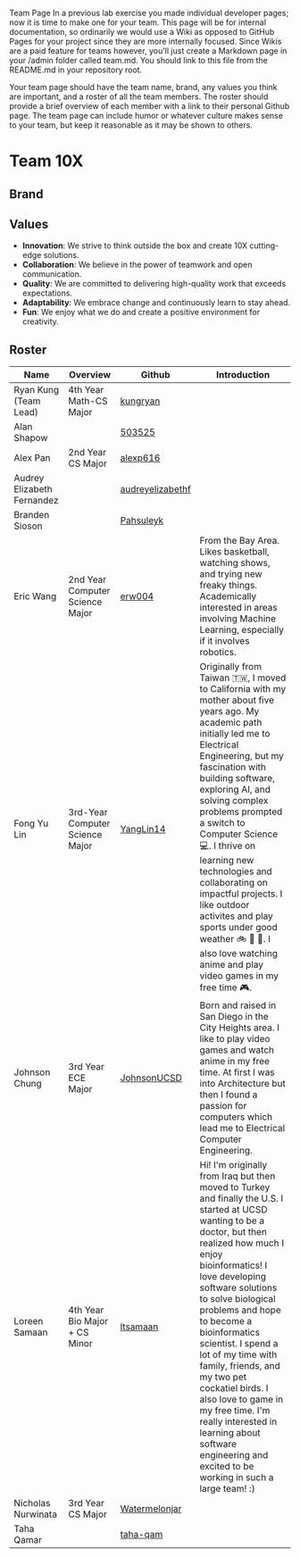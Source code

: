 Team Page
In a previous lab exercise you made individual developer pages; now it is time to make one for your team.  This page will be for internal documentation, so ordinarily we would use a Wiki as opposed to GitHub Pages for your project since they are more internally focused.  Since Wikis are a paid feature for teams however, you'll just create a Markdown page in your /admin folder called team.md. You should link to this file from the README.md in your repository root.

Your team page should have the team name, brand, any values you think are important, and a roster of all the team members.  The roster should provide a brief overview of each member with a link to their personal Github page.  The team page can include humor or whatever culture makes sense to your team, but keep it reasonable as it may be shown to others. 

# Team 10X

## Brand

## Values
- **Innovation**: We strive to think outside the box and create 10X cutting-edge solutions.
- **Collaboration**: We believe in the power of teamwork and open communication.
- **Quality**: We are committed to delivering high-quality work that exceeds expectations.
- **Adaptability**: We embrace change and continuously learn to stay ahead.
- **Fun**: We enjoy what we do and create a positive environment for creativity.

## Roster 
| Name                       | Overview                       | Github                                                  | Introduction
| ---------------------      | ------------------------------ | ------                                                  | ----
| Ryan Kung (Team Lead)      | 4th Year Math-CS Major         | [kungryan](https://github.com/kungryan)                 |
| Alan Shapow                |                                | [503525](https://github.com/503525)                     |
| Alex Pan                   | 2nd Year CS Major              | [alexp616](https://github.com/alexp616)                 |
| Audrey Elizabeth Fernandez |                                | [audreyelizabethf](https://github.com/audreyelizabethf) |
| Branden Sioson             |                                | [Pahsuleyk](https://github.com/Pahsuleyk)               |
| Eric Wang                  | 2nd Year Computer Science Major| [erw004](https://github.com/erw004)                     | From the Bay Area. Likes basketball, watching shows, and trying new freaky things. Academically interested in areas involving Machine Learning, especially if it involves robotics.
| Fong Yu Lin                | 3rd-Year Computer Science Major| [YangLin14](https://github.com/YangLin14)               | Originally from Taiwan 🇹🇼, I moved to California with my mother about five years ago. My academic path initially led me to Electrical Engineering, but my fascination with building software, exploring AI, and solving complex problems prompted a switch to Computer Science 💻. I thrive on learning new technologies and collaborating on impactful projects. I like outdoor activites and play sports under good weather 🚲 🏸 🏓. I also love watching anime and play video games in my free time 🎮.
| Johnson Chung              | 3rd Year ECE Major             | [JohnsonUCSD](https://github.com/JohnsonUCSD)           | Born and raised in San Diego in the City Heights area. I like to play video games and watch anime in my free time. At first I was into Architecture but then I found a passion for computers which lead me to Electrical Computer Engineering.
| Loreen Samaan              | 4th Year Bio Major + CS Minor  | [ltsamaan](https://github.com/ltsamaan)                 | Hi! I'm originally from Iraq but then moved to Turkey and finally the U.S. I started at UCSD wanting to be a doctor, but then realized how much I enjoy bioinformatics! I love developing software solutions to solve biological problems and hope to become a bioinformatics scientist. I spend a lot of my time with family, friends, and my two pet cockatiel birds. I also love to game in my free time. I'm really interested in learning about software engineering and excited to be working in such a large team! :)
| Nicholas Nurwinata         | 3rd Year CS Major              | [Watermelonjar](https://github.com/Watermelonjar)       |
| Taha Qamar                 |                                | [taha-qam](https://github.com/taha-qam)                 |
